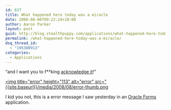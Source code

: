 ```yaml
---
id: 637
title: What happened here today was a miracle
date: 2008-08-06T09:22:24+10:00
author: Aaron Parker
layout: post
guid: http://blog.stealthpuppy.com/applications/what-happened-here-today-was-a-miracle
permalink: /what-happened-here-today-was-a-miracle/
dsq_thread_id:
  - "195380913"
categories:
  - Applications
---
```

“and I want you to f**king [acknowledge it](http://en.wikiquote.org/wiki/Pulp_Fiction#Jules_Winnfield)!”

[<img title="error" height="113" alt="error" src="{{site.baseurl}}/media/2008/08/error-thumb.png]({{site.baseurl}}/media/2008/08/error.png) 

I kid you not, this is a error message I saw yesterday in an [Oracle Forms](http://www.oracle.com/technology/products/forms/index.html) application.
